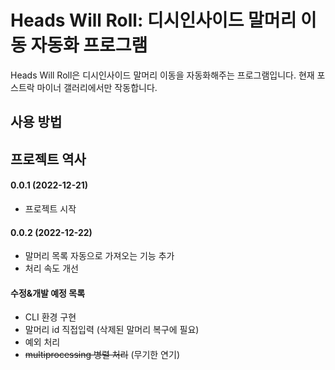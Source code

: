 # Heads Will Roll: 디시인사이드 말머리 이동 자동화 프로그램
Heads Will Roll은 디시인사이드 말머리 이동을 자동화해주는 프로그램입니다. 현재 포스트락 마이너 갤러리에서만 작동합니다.

## 사용 방법

## 프로젝트 역사
#### 0.0.1 (2022-12-21)
* 프로젝트 시작
#### 0.0.2 (2022-12-22)
* 말머리 목록 자동으로 가져오는 기능 추가
* 처리 속도 개선

#### 수정&개발 예정 목록
* CLI 환경 구현
* 말머리 id 직접입력 (삭제된 말머리 복구에 필요)
* 예외 처리
* <s>multiprocessing 병렬 처리</s> (무기한 연기)
